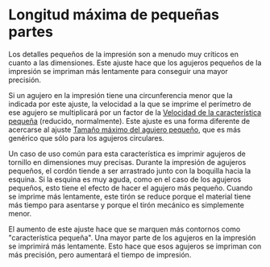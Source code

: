 Longitud máxima de pequeñas partes
====
Los detalles pequeños de la impresión son a menudo muy críticos en cuanto a las dimensiones. Este ajuste hace que los agujeros pequeños de la impresión se impriman más lentamente para conseguir una mayor precisión.

Si un agujero en la impresión tiene una circunferencia menor que la indicada por este ajuste, la velocidad a la que se imprime el perímetro de ese agujero se multiplicará por un factor de la [Velocidad de la característica pequeña](small_feature_speed_factor.md) (reducido, normalmente). Este ajuste es una forma diferente de acercarse al ajuste [Tamaño máximo del agujero pequeño](small_hole_max_size.md), que es más genérico que sólo para los agujeros circulares.

Un caso de uso común para esta característica es imprimir agujeros de tornillo en dimensiones muy precisas. Durante la impresión de agujeros pequeños, el cordón tiende a ser arrastrado junto con la boquilla hacia la esquina. Si la esquina es muy aguda, como en el caso de los agujeros pequeños, esto tiene el efecto de hacer el agujero más pequeño. Cuando se imprime más lentamente, este tirón se reduce porque el material tiene más tiempo para asentarse y porque el tirón mecánico es simplemente menor.

El aumento de este ajuste hace que se marquen más contornos como "característica pequeña". Una mayor parte de los agujeros en la impresión se imprimirá más lentamente. Esto hace que esos agujeros se impriman con más precisión, pero aumentará el tiempo de impresión.